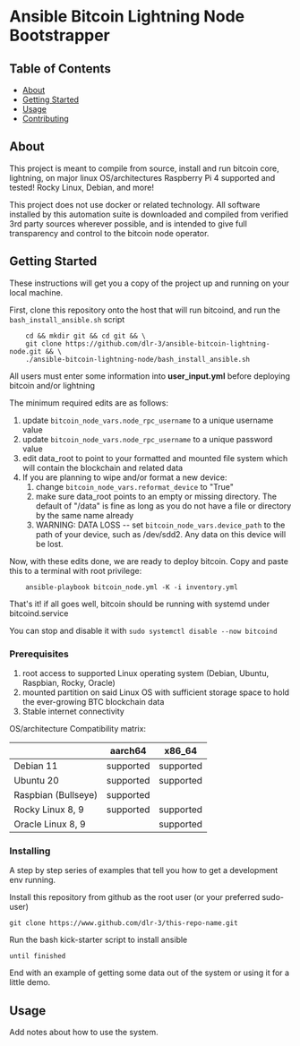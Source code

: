 # Ansible Bitcoin Lightning Node Bootstrapper 

## Table of Contents
+ [About](#about)
+ [Getting Started](#getting_started)
+ [Usage](#usage)
+ [Contributing](../CONTRIBUTING.md)

## About <a name = "about"></a>
This project is meant to compile from source, install and run bitcoin core, lightning, on major linux OS/architectures
Raspberry Pi 4 supported and tested! Rocky Linux, Debian, and more!

This project does not use docker or related technology. All software installed by this automation suite is downloaded and
compiled from verified 3rd party sources wherever possible, and is intended to give full transparency and control to the
bitcoin node operator.

## Getting Started <a name = "getting_started"></a>
These instructions will get you a copy of the project up and running on your local machine.

First, clone this repository onto the host that will run bitcoind, and run the `bash_install_ansible.sh` script

```commandline
    cd && mkdir git && cd git && \
    git clone https://github.com/dlr-3/ansible-bitcoin-lightning-node.git && \
    ./ansible-bitcoin-lightning-node/bash_install_ansible.sh
```

All users must enter some information into **user_input.yml** before deploying bitcoin and/or lightning

The minimum required edits are as follows:

1. update ```bitcoin_node_vars.node_rpc_username``` to a unique username value
2. update ```bitcoin_node_vars.node_rpc_username``` to a unique password value
3. edit data_root to point to your formatted and mounted file system which will contain the blockchain and related data
4. If you are planning to wipe and/or format a new device:
   1. change ```bitcoin_node_vars.reformat_device``` to "True"
   2. make sure data_root points to an empty or missing directory. The default of "/data" is fine as long as you do not have a file or directory by the same name already
   3. WARNING: DATA LOSS -- set ```bitcoin_node_vars.device_path``` to the path of your device, such as /dev/sdd2. Any data on this device will be lost.

Now, with these edits done, we are ready to deploy bitcoin. Copy and paste this to a terminal with root privilege:

```commandline
    ansible-playbook bitcoin_node.yml -K -i inventory.yml 
```

That's it! if all goes well, bitcoin should be running with systemd under bitcoind.service 

You can stop and disable it with ```sudo systemctl disable --now bitcoind``` 

### Prerequisites

1. root access to supported Linux operating system (Debian, Ubuntu, Raspbian, Rocky, Oracle)
2. mounted partition on said Linux OS with sufficient storage space to hold the ever-growing BTC blockchain data 
3. Stable internet connectivity

OS/architecture Compatibility matrix:


|                     | aarch64       | x86_64    |
| :------------------ |:-------------:| :--------:|
| Debian 11           | supported     | supported |
| Ubuntu 20           | supported     | supported |
| Raspbian (Bullseye) | supported     |           |
| Rocky Linux 8, 9    | supported     | supported |
| Oracle Linux 8, 9   |               | supported |

### Installing

A step by step series of examples that tell you how to get a development env running.

Install this repository from github as the root user (or your preferred sudo-user)

```
git clone https://www.github.com/dlr-3/this-repo-name.git
```

Run the bash kick-starter script to install ansible


```
until finished
```

End with an example of getting some data out of the system or using it for a little demo.

## Usage <a name = "usage"></a>

Add notes about how to use the system.
